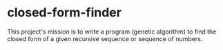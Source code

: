 # closed-form-finder
This project's mission is to write a program (genetic algorithm) to find the closed form of a given recursive sequence or sequence of numbers.
